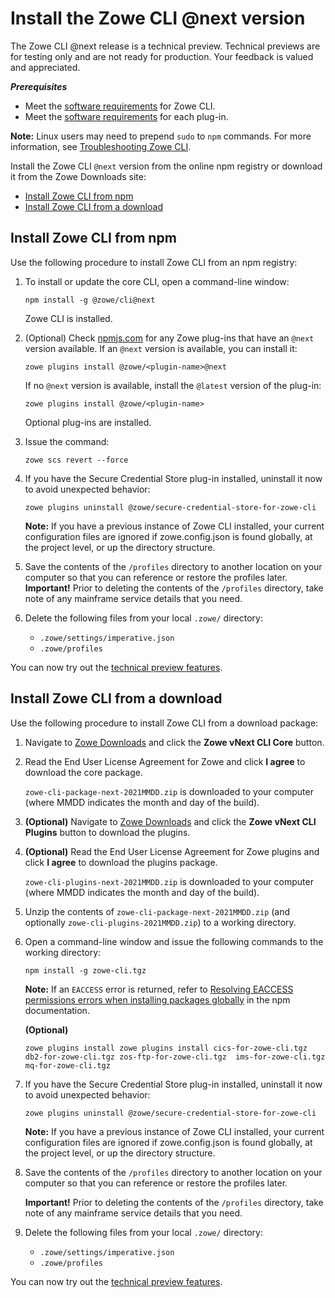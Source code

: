 # Install the Zowe CLI @next version

<Badge text="Technical Preview"/> The Zowe CLI @next release is a technical preview. Technical previews are for testing only and are not ready for production. Your feedback is valued and appreciated.

***Prerequisites***
*  Meet the [software requirements](https://docs.zowe.org/stable/user-guide/systemrequirements.html#zowe-cli-requirements) for Zowe CLI.
*  Meet the [software requirements](https://docs.zowe.org/stable/user-guide/cli-swreqplugins.html#software-requirements-for-zowe-cli-plug-ins) for each plug-in.

**Note:** Linux users may need to prepend `sudo` to `npm` commands. For more information, see [Troubleshooting Zowe CLI](../troubleshoot/cli/troubleshoot-cli.md).

Install the Zowe CLI `@next` version from the online npm registry or download it from the Zowe Downloads site:
- [Install Zowe CLI from npm](#install-zowe-cli-from-npm)
- [Install Zowe CLI from a download](#install-zowe-cli-from-a-download)

## Install Zowe CLI from npm

Use the following procedure to install Zowe CLI from an npm registry:

1. To install or update the core CLI, open a command-line window:

   ```
   npm install -g @zowe/cli@next
   ```
   Zowe CLI is installed.

2. (Optional) Check [npmjs.com](https://www.npmjs.com/) for any Zowe plug-ins that have an `@next` version available. If an `@next` version is available, you can install it: 

    ```
    zowe plugins install @zowe/<plugin-name>@next
    ```
    
    If no `@next` version is available,  install the `@latest` version of the plug-in:

    ```
    zowe plugins install @zowe/<plugin-name>
    ```
    
    Optional plug-ins are installed.

3. Issue the command:
   ```
   zowe scs revert --force
   ```

4. If you have the Secure Credential Store plug-in installed, uninstall it now to avoid unexpected behavior:
    ```
    zowe plugins uninstall @zowe/secure-credential-store-for-zowe-cli
    ```
    **Note:** If you have a previous instance of Zowe CLI installed, your current configuration files are ignored if zowe.config.json is found globally, at the project level, or up the directory structure.

5. Save the contents of the `/profiles` directory to another location on your computer so that you can reference or restore the profiles later.
     **Important!** Prior to deleting the contents of the `/profiles` directory, take note of any mainframe service details that you need.

6. Delete the following files from your local `.zowe/` directory:
   - `.zowe/settings/imperative.json`
   - `.zowe/profiles`
 
You can now try out the [technical preview features](cli-development-roadmap-next.md).

## Install Zowe CLI from a download

Use the following procedure to install Zowe CLI from a download package:

1. Navigate to [Zowe Downloads](https://www.zowe.org/download.html) and click the **Zowe vNext CLI Core** button.
   
2. Read the End User License Agreement for Zowe and click **I agree** to download the core package.

    `zowe-cli-package-next-2021MMDD.zip` is downloaded to your computer (where MMDD indicates the month and day of the build).

3. **(Optional)** Navigate to [Zowe Downloads](https://www.zowe.org/download.html) and click the **Zowe vNext CLI Plugins** button to download the plugins.

4. **(Optional)** Read the End User License Agreement for Zowe plugins and click **I agree** to download the plugins package.

    `zowe-cli-plugins-next-2021MMDD.zip` is downloaded to your computer (where MMDD indicates the month and day of the build).

5. Unzip the contents of `zowe-cli-package-next-2021MMDD.zip` (and optionally `zowe-cli-plugins-2021MMDD.zip`) to a working directory.

6. Open a command-line window and issue the following commands to the working directory:

   ```
   npm install -g zowe-cli.tgz
   ```
   **Note:** If an `EACCESS` error is returned, refer to [Resolving EACCESS permissions errors when installing packages globally](https://docs.npmjs.com/resolving-eacces-permissions-errors-when-installing-packages-globally) in the npm documentation.

   **(Optional)**
   ```
   zowe plugins install zowe plugins install cics-for-zowe-cli.tgz db2-for-zowe-cli.tgz zos-ftp-for-zowe-cli.tgz  ims-for-zowe-cli.tgz mq-for-zowe-cli.tgz
   ```

7. If you have the Secure Credential Store plug-in installed, uninstall it now to avoid unexpected behavior:

   ```
   zowe plugins uninstall @zowe/secure-credential-store-for-zowe-cli
   ```

   **Note:** If you have a previous instance of Zowe CLI installed, your current configuration files are ignored if zowe.config.json is found globally, at the project level, or up the directory structure.

8. Save the contents of the `/profiles` directory to another location on your computer so that you can reference or restore the profiles later.

     **Important!** Prior to deleting the contents of the `/profiles` directory, take note of any mainframe service details that you need.

9. Delete the following files from your local `.zowe/` directory:
   - `.zowe/settings/imperative.json`
   - `.zowe/profiles`

You can now try out the [technical preview features](cli-development-roadmap-next.md).

